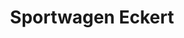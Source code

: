 ---
title: "Sportwagen Eckert"
url: /neuburg-an-der-donau/sportwagen-eckert/
shop: Autowerkstatt
---